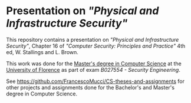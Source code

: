 # Presentation on *"Physical and Infrastructure Security"*

This repository contains a presentation on *"Physical and Infrastructure Security"*, Chapter 16 of *"Computer Security: Principles and Practice"* 4th ed, W. Stallings and L. Brown.

This work was done for the [Master's degree in Computer Science](https://www.informaticamagistrale.unifi.it/) at the [University of Florence](https://www.unifi.it/) as part of exam *B027554 - Security Engineering*.

See https://github.com/FrancescoMucci/CS-theses-and-assignments for other projects and assignments done for the Bachelor's and Master's degree in Computer Science.
